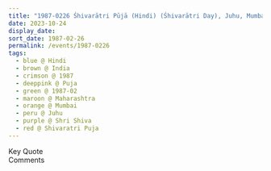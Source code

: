 ```yaml
---
title: "1987-0226 Śhivarātri Pūjā (Hindi) (Śhivarātri Day), Juhu, Mumbai, Maharashtra, India"
date: 2023-10-24
display_date: 
sort_date: 1987-02-26
permalink: /events/1987-0226
tags:
  - blue @ Hindi
  - brown @ India
  - crimson @ 1987
  - deeppink @ Puja
  - green @ 1987-02
  - maroon @ Maharashtra
  - orange @ Mumbai
  - peru @ Juhu
  - purple @ Shri Shiva
  - red @ Shivaratri Puja
---
```


<wave-list>
  <list-title color="green" width="75">Key Quote</list-title>
  <list-item color="BlanchedAlmond"  width="200"></list-item>
  <list-item color="Lavender"></list-item>
  <list-item color="BlanchedAlmond"></list-item>
</wave-list>

<br>

<wave-list>
  <list-title color="green" width="75">Comments</list-title>
  <list-item color="BlanchedAlmond"  width="200"></list-item>
  <list-item color="Lavender"></list-item>
  <list-item color="BlanchedAlmond"></list-item>
</wave-list>